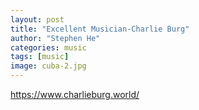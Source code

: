 ```yaml
---
layout: post
title: "Excellent Musician-Charlie Burg"
author: "Stephen He"
categories: music
tags: [music]
image: cuba-2.jpg
---
```


https://www.charlieburg.world/
